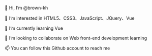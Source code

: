 👋 Hi, I’m @brown-kh

👀 I’m interested in HTML5、CSS3、JavaScript、JQuery、Vue

🌱 I’m currently learning Vue

💞️ I’m looking to collaborate on Web front-end development learning

📫 You can follow this Github account to reach me

<!---
Kang-Lewis/Kang-Lewis is a ✨ special ✨ repository because its `README.md` (this file) appears on your GitHub profile.
You can click the Preview link to take a look at your changes.
--->
